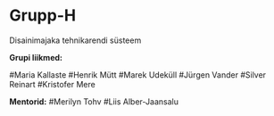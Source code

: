 # Grupp-H
Disainimajaka tehnikarendi süsteem

**Grupi liikmed:**

#Maria Kallaste
#Henrik Mütt
#Marek Udeküll
#Jürgen Vander
#Silver Reinart
#Kristofer Mere

**Mentorid:**
#Merilyn Tohv
#Liis Alber-Jaansalu

